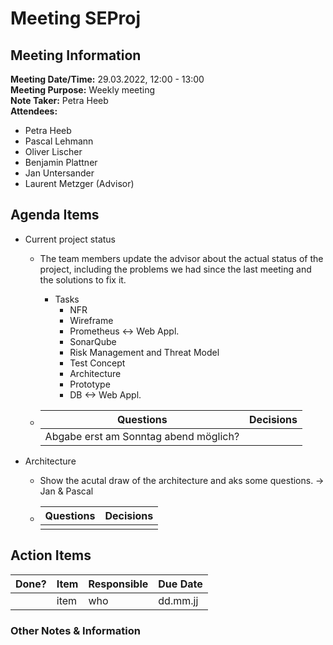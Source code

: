 # Meeting SEProj
## Meeting Information
**Meeting Date/Time:** 29.03.2022, 12:00 - 13:00  
**Meeting Purpose:** Weekly meeting  
**Note Taker:** Petra Heeb  
**Attendees:**

- Petra Heeb
- Pascal Lehmann
- Oliver Lischer
- Benjamin Plattner
- Jan Untersander
- Laurent Metzger (Advisor)

## Agenda Items

- Current project status

  - The team members update the advisor about the actual status of the project, including the problems we had since the last meeting and the solutions to fix it.

    - Tasks
      - NFR
      - Wireframe
      - Prometheus <-> Web Appl.
      - SonarQube
      - Risk Management and Threat Model
      - Test Concept
      - Architecture
      - Prototype
      - DB <-> Web Appl.

  - | Questions                             | Decisions |
    | ------------------------------------- | --------- |
    | Abgabe erst am Sonntag abend möglich? |           |

- Architecture

  - Show the acutal draw of the architecture and aks some questions. -> Jan & Pascal

  - | Questions | Decisions |
      | --------- | --------- |
      |           |           |




## Action Items
| Done? | Item | Responsible | Due Date |
| ---- | ---- | ---- | ---- |
| | item | who | dd.mm.jj |

### Other Notes & Information
